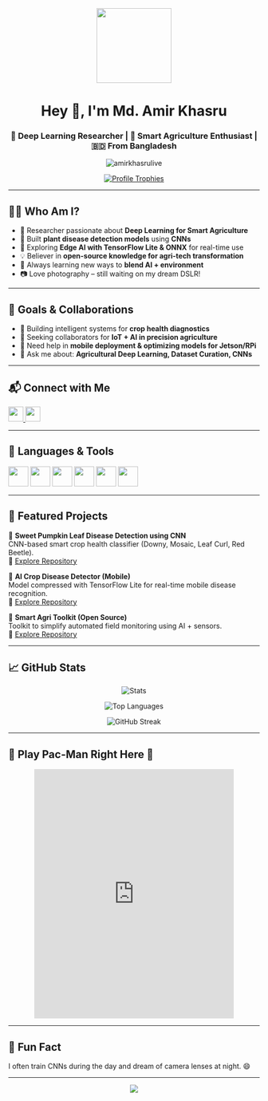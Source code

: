 <div align="center">
  <img src="https://media.giphy.com/media/qgQUggAC3Pfv687qPC/giphy.gif" height="150" />
</div>

<h1 align="center">Hey 👋, I'm Md. Amir Khasru</h1>
<h3 align="center">🧠 Deep Learning Researcher | 🌿 Smart Agriculture Enthusiast | 🇧🇩 From Bangladesh</h3>

<p align="center">
  <img src="https://komarev.com/ghpvc/?username=amirkhasrulive&label=Profile%20views&color=0e75b6&style=flat" alt="amirkhasrulive" />
</p>

<p align="center">
  <a href="https://github-profile-trophy.vercel.app/?username=amirkhasrulive&theme=dracula&margin-w=15&no-frame=true">
    <img src="https://github-profile-trophy.vercel.app/?username=amirkhasrulive&theme=dracula&margin-w=15&no-frame=true" alt="Profile Trophies" />
  </a>
</p>

---

## 👨‍🔬 Who Am I?

- 🌱 Researcher passionate about **Deep Learning for Smart Agriculture**
- 🤖 Built **plant disease detection models** using **CNNs**
- 📲 Exploring **Edge AI with TensorFlow Lite & ONNX** for real-time use
- 💡 Believer in **open-source knowledge for agri-tech transformation**
- 🧪 Always learning new ways to **blend AI + environment**
- 📷 Love photography – still waiting on my dream DSLR!

---

## 🎯 Goals & Collaborations

- 🚀 Building intelligent systems for **crop health diagnostics**
- 📡 Seeking collaborators for **IoT + AI in precision agriculture**
- 🤝 Need help in **mobile deployment & optimizing models for Jetson/RPi**
- 🎤 Ask me about: **Agricultural Deep Learning, Dataset Curation, CNNs**

---

## 📬 Connect with Me

<a href="https://www.linkedin.com/in/mdamirkhasru/" target="blank">
  <img src="https://img.shields.io/badge/LinkedIn-Connect-blue?style=for-the-badge&logo=linkedin" height="30"/>
</a>
<a href="mailto:amir.khasru.live@gmail.com">
  <img src="https://img.shields.io/badge/Gmail-Email-red?style=for-the-badge&logo=gmail" height="30"/>
</a>

---

## 🧠 Languages & Tools

<p align="left">
  <img src="https://cdn.jsdelivr.net/gh/devicons/devicon/icons/python/python-original.svg" width="40" height="40" />
  <img src="https://www.vectorlogo.zone/logos/tensorflow/tensorflow-icon.svg" width="40" height="40" />
  <img src="https://cdn.jsdelivr.net/gh/devicons/devicon/icons/pytorch/pytorch-original.svg" width="40" height="40" />
  <img src="https://cdn.jsdelivr.net/gh/devicons/devicon/icons/opencv/opencv-original.svg" width="40" height="40" />
  <img src="https://cdn.jsdelivr.net/gh/devicons/devicon/icons/linux/linux-original.svg" width="40" height="40" />
  <img src="https://cdn.jsdelivr.net/gh/devicons/devicon/icons/c/c-original.svg" width="40" height="40" />
</p>

---

## 🌟 Featured Projects

🔬 **Sweet Pumpkin Leaf Disease Detection using CNN**  
CNN-based smart crop health classifier (Downy, Mosaic, Leaf Curl, Red Beetle).  
🔗 [Explore Repository](#)

📱 **AI Crop Disease Detector (Mobile)**  
Model compressed with TensorFlow Lite for real-time mobile disease recognition.  
🔗 [Explore Repository](#)

🌾 **Smart Agri Toolkit (Open Source)**  
Toolkit to simplify automated field monitoring using AI + sensors.  
🔗 [Explore Repository](#)

---

## 📈 GitHub Stats

<p align="center">
  <img src="https://github-readme-stats.vercel.app/api?username=amirkhasrulive&show_icons=true&theme=github_dark" alt="Stats" />
</p>
<p align="center">
  <img src="https://github-readme-stats.vercel.app/api/top-langs/?username=amirkhasrulive&layout=compact&theme=github_dark" alt="Top Languages" />
</p>
<p align="center">
  <img src="https://github-readme-streak-stats.herokuapp.com/?user=amirkhasrulive&theme=github-dark" alt="GitHub Streak" />
</p>

---

## 👾 Play Pac-Man Right Here 🍒

<div align="center">
  <iframe src="https://pacman.live" width="400" height="500" frameborder="0" title="Pac-Man Game"></iframe>
</div>

---

## 💬 Fun Fact

I often train CNNs during the day and dream of camera lenses at night. 😄

---

<div align="center">
  <img src="https://visitor-badge.laobi.icu/badge?page_id=amirkhasrulive.amirkhasrulive" />
</div>
